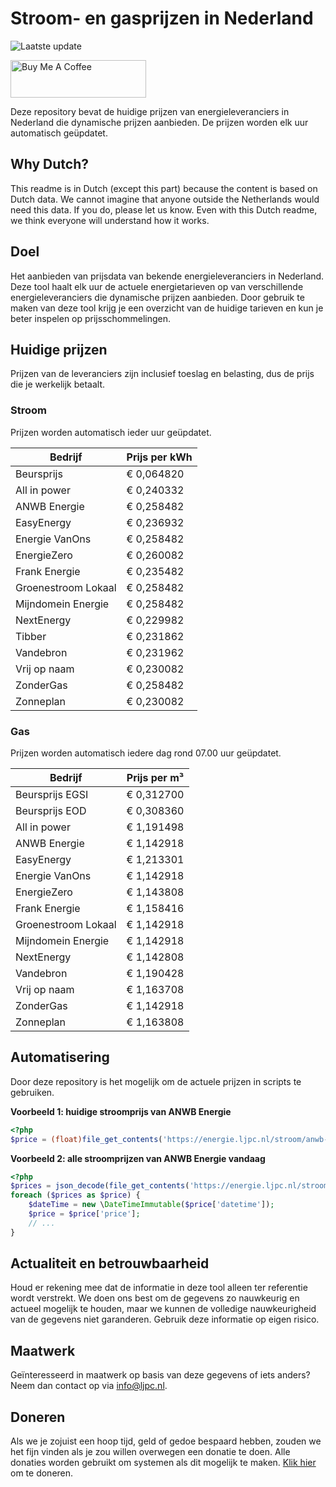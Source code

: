 # Stroom- en gasprijzen in Nederland

![Laatste update](https://img.shields.io/badge/laatste%20update-2024--07--18%2010%3A00%20CET-brightgreen)

<a href="https://www.buymeacoffee.com/Lars-" target="_blank"><img src="https://cdn.buymeacoffee.com/buttons/v2/default-orange.png" alt="Buy Me A Coffee" height="60" style="height: 60px !important;width: 217px !important;" ></a>

Deze repository bevat de huidige prijzen van energieleveranciers in Nederland die dynamische prijzen aanbieden. De prijzen worden elk uur automatisch geüpdatet.

## Why Dutch?

This readme is in Dutch (except this part) because the content is based on Dutch data. We cannot imagine that anyone outside the Netherlands would need this data. If you do, please let us know. Even with this Dutch readme, we think
everyone will understand how it works.

## Doel

Het aanbieden van prijsdata van bekende energieleveranciers in Nederland. Deze tool haalt elk uur de actuele energietarieven op van verschillende energieleveranciers die dynamische prijzen aanbieden. Door gebruik te maken van deze tool
krijg je een overzicht van de huidige tarieven en kun je beter inspelen op prijsschommelingen.

## Huidige prijzen

Prijzen van de leveranciers zijn inclusief toeslag en belasting, dus de prijs die je werkelijk betaalt.

### Stroom

Prijzen worden automatisch ieder uur geüpdatet.

 Bedrijf | Prijs per kWh 
---------|---------------
Beursprijs | € 0,064820
All in power | € 0,240332
ANWB Energie | € 0,258482
EasyEnergy | € 0,236932
Energie VanOns | € 0,258482
EnergieZero | € 0,260082
Frank Energie | € 0,235482
Groenestroom Lokaal | € 0,258482
Mijndomein Energie | € 0,258482
NextEnergy | € 0,229982
Tibber | € 0,231862
Vandebron | € 0,231962
Vrij op naam | € 0,230082
ZonderGas | € 0,258482
Zonneplan | € 0,230082


### Gas

Prijzen worden automatisch iedere dag rond 07.00 uur geüpdatet.

 Bedrijf | Prijs per m³ 
---------|--------------
Beursprijs EGSI | € 0,312700
Beursprijs EOD | € 0,308360
All in power | € 1,191498
ANWB Energie | € 1,142918
EasyEnergy | € 1,213301
Energie VanOns | € 1,142918
EnergieZero | € 1,143808
Frank Energie | € 1,158416
Groenestroom Lokaal | € 1,142918
Mijndomein Energie | € 1,142918
NextEnergy | € 1,142808
Vandebron | € 1,190428
Vrij op naam | € 1,163708
ZonderGas | € 1,142918
Zonneplan | € 1,163808


## Automatisering

Door deze repository is het mogelijk om de actuele prijzen in scripts te gebruiken.

**Voorbeeld 1: huidige stroomprijs van ANWB Energie**

```php
<?php
$price = (float)file_get_contents('https://energie.ljpc.nl/stroom/anwb-energie-nu.txt');

```

**Voorbeeld 2: alle stroomprijzen van ANWB Energie vandaag**

```php
<?php
$prices = json_decode(file_get_contents('https://energie.ljpc.nl/stroom/all-in-power-vandaag.json'),true);
foreach ($prices as $price) {
    $dateTime = new \DateTimeImmutable($price['datetime']);
    $price = $price['price'];
    // ...
}
```

## Actualiteit en betrouwbaarheid

Houd er rekening mee dat de informatie in deze tool alleen ter referentie wordt verstrekt. We doen ons best om de gegevens zo nauwkeurig en actueel mogelijk te houden, maar we kunnen de volledige nauwkeurigheid van de gegevens niet
garanderen. Gebruik deze informatie op eigen risico.

## Maatwerk

Geïnteresseerd in maatwerk op basis van deze gegevens of iets anders? Neem dan contact op
via [info@ljpc.nl](mailto:info@ljpc.nl?subject=Energie%20prijzen).

## Doneren

Als we je zojuist een hoop tijd, geld of gedoe bespaard hebben, zouden we het fijn vinden als je zou willen overwegen een
donatie te doen. Alle donaties worden gebruikt om systemen als dit mogelijk te
maken. [Klik hier](https://www.buymeacoffee.com/Lars-) om te doneren.
